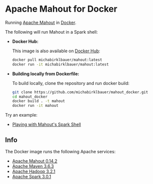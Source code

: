 # Apache Mahout for Docker

Running [Apache Mahout](https://mahout.apache.org/) in [Docker](https://www.docker.com/).

The following will run Mahout in a Spark shell:

* **Docker Hub:**

  This image is also available on [Docker Hub](https://hub.docker.com/r/michabirklbauer/mahout):
  ```bash
  docker pull michabirklbauer/mahout:latest
  docker run -it michabirklbauer/mahout:latest
  ```

* **Building locally from Dockerfile:**

  To build locally, clone the repository and run docker build:
  ```bash
  git clone https://github.com/michabirklbauer/mahout_docker.git
  cd mahout_docker
  docker build . -t mahout
  docker run -it mahout
  ```

Try an example:
- [Playing with Mahout's Spark Shell](https://mahout.apache.org/docs/latest/tutorials/samsara/play-with-shell.html)

## Info

The Docker image runs the following Apache services:
- [Apache Mahout 0.14.2](https://mahout.apache.org/)
- [Apache Maven 3.6.3](https://maven.apache.org/)
- [Apache Hadoop 3.2.1](https://hadoop.apache.org/)
- [Apache Spark 3.0.1](https://spark.apache.org/)
